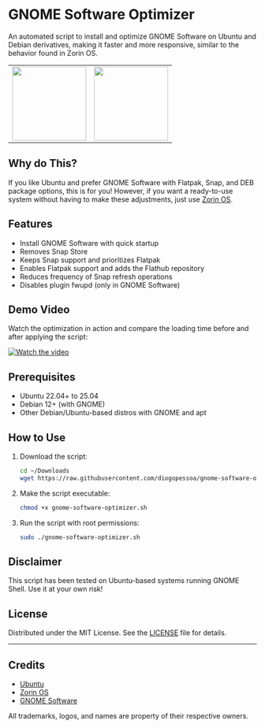 # GNOME Software Optimizer
An automated script to install and optimize GNOME Software on Ubuntu and Debian derivatives, making it faster and more responsive, similar to the behavior found in Zorin OS.

<table>
  <tr>
    <td><img src="https://upload.wikimedia.org/wikipedia/commons/9/9e/UbuntuCoF.svg" width="150" /></td>
    <td><img src="https://upload.wikimedia.org/wikipedia/commons/thumb/c/c8/GNOME_Software_47.png/1024px-GNOME_Software_47.png" width="150" /></td>
    </tr>
</table>


## Why do This? 

If you like Ubuntu and prefer GNOME Software with Flatpak, Snap, and DEB package options, this is for you!
However, if you want a ready-to-use system without having to make these adjustments, just use [Zorin OS](https://zorin.com).

## Features

- Install GNOME Software with quick startup 
- Removes Snap Store
- Keeps Snap support and prioritizes Flatpak
- Enables Flatpak support and adds the Flathub repository
- Reduces frequency of Snap refresh operations
- Disables plugin fwupd (only in GNOME Software)

## Demo Video

Watch the optimization in action and compare the loading time before and after applying the script:

[![Watch the video](https://img.youtube.com/vi/zON5pJXhV7Y/0.jpg)](https://youtu.be/zON5pJXhV7Y)

## Prerequisites

- Ubuntu 22.04+ to 25.04
- Debian 12+ (with GNOME)
- Other Debian/Ubuntu-based distros with GNOME and apt

## How to Use

1. Download the script:
   ```bash
   cd ~/Downloads
   wget https://raw.githubusercontent.com/diogopessoa/gnome-software-optimizer/main/gnome-software-optimizer.sh
   ```

2. Make the script executable:
   ```bash
   chmod +x gnome-software-optimizer.sh
   ```

3. Run the script with root permissions:
   ```bash
   sudo ./gnome-software-optimizer.sh
   ```

## Disclaimer

This script has been tested on Ubuntu-based systems running GNOME Shell. Use it at your own risk!

## License

Distributed under the MIT License. See the [LICENSE](LICENSE) file for details.

---

## Credits

* [Ubuntu](https://ubuntu.com)
* [Zorin OS](https://zorin.com)
* [GNOME Software](https://apps.gnome.org/Software/)

All trademarks, logos, and names are property of their respective owners.
